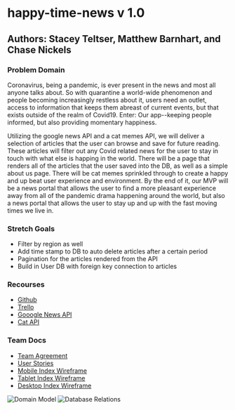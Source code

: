 # happy-time-news v 1.0

## Authors: Stacey Teltser, Matthew Barnhart, and Chase Nickels

### Problem Domain

Coronavirus, being a pandemic, is ever present in the news and most all anyone talks about. So with quarantine a world-wide phenomenon and people becoming increasingly restless about it, users need an outlet, access to information that keeps them abreast of current events, but that exists outside of the realm of Covid19. Enter: Our app--keeping people informed, but also providing momentary happiness.

Utilizing the google news API and a cat memes API, we will deliver a selection of articles that the user can browse and save for future reading.  These articles will filter out any Covid related news for the user to stay in touch with what else is happing in the world.  There will be a page that renders all of the articles that the user saved into the DB, as well as a simple about us page.  There will be cat memes sprinkled through to create a happy and up beat user experience and environment.  By the end of it, our MVP will be a news portal that allows the user to find a more pleasant experience away from all of the pandemic drama happening around the world, but also a news portal that allows the user to stay up and up with the fast moving times we live in.

### Stretch Goals

- Filter by region as well
- Add time stamp to DB to auto delete articles after a certain period
- Pagination for the articles rendered from the API
- Build in User DB with foreign key connection to articles

### Recourses

- [Github](https://github.com/news-meow/happy-time-news)
- [Trello](https://trello.com/b/0b8LvqDa/happy-time-news)
- [Gooogle News API](https://newsapi.org/)
- [Cat API](https://docs.thecatapi.com/)

### Team Docs

- [Team Agreement](https://docs.google.com/document/d/1RRcXnCQWKyDXqmeqFhe4s9eKwam_NG8cVKu3_OThC2Y/edit)
- [User Stories](https://docs.google.com/document/d/1wxd_XOVY7DzsAfqoLuoUZK1zd_F-Z58Pdrd8cBAJtUw/edit)
- [Mobile Index Wireframe](https://drive.google.com/open?id=14Oem2gOqing2IFg3qXimHaTtTlJZ4BMB) 
- [Tablet Index Wireframe](https://drive.google.com/open?id=1rJv6PY-jDNH6t9F8j-gxby4HmFViZX86) 
- [Desktop Index Wireframe](https://drive.google.com/open?id=1F2ZzCy9dt1HeiYM9OgU0np6F54Wa19d7)

![Domain Model](https://drive.google.com/file/d/1YL5ddbVHKM6Uzj-IXV03_XLI9iqU_gng/view?usp=sharing)
![Database Relations](https://drive.google.com/file/d/1KLjBIwNp__N_A-V-D4_S_NxT7C1Z-1kM/view?usp=sharing)
